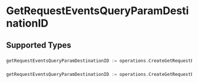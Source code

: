# GetRequestEventsQueryParamDestinationID


## Supported Types

### 

```go
getRequestEventsQueryParamDestinationID := operations.CreateGetRequestEventsQueryParamDestinationIDStr(string{/* values here */})
```

### 

```go
getRequestEventsQueryParamDestinationID := operations.CreateGetRequestEventsQueryParamDestinationIDArrayOfstr([]string{/* values here */})
```

